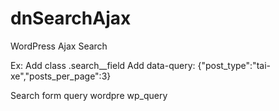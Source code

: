 ﻿# dnSearchAjax
WordPress Ajax Search

Ex:
Add class .search__field
Add data-query: {"post_type":"tai-xe","posts_per_page":3}

Search form query wordpre wp_query
``` <input type="text"" class="search__field" data-query='{"post_type":"tai-xe","posts_per_page":3}'>